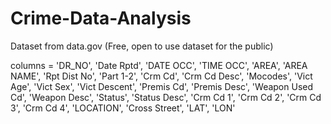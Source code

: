 # Crime-Data-Analysis

Dataset from data.gov  (Free, open to use dataset for the public)

columns = 'DR_NO', 'Date Rptd', 'DATE OCC', 'TIME OCC', 'AREA', 'AREA NAME',
       'Rpt Dist No', 'Part 1-2', 'Crm Cd', 'Crm Cd Desc', 'Mocodes',
       'Vict Age', 'Vict Sex', 'Vict Descent', 'Premis Cd', 'Premis Desc',
       'Weapon Used Cd', 'Weapon Desc', 'Status', 'Status Desc', 'Crm Cd 1',
       'Crm Cd 2', 'Crm Cd 3', 'Crm Cd 4', 'LOCATION', 'Cross Street', 'LAT',
       'LON'



<!--- 
Columns: 
- DR_NO: identification number
- Date rptd: Date and time of the crime reported
- Date OCC: Date and time of crime when occurred
- Area number
- Area name
- part 1-2
- Crime number
- Crime description
- Mocodes
- Victim age
- Victim sex
- Victim descent
- Premise Cd
- Premise description
- Weapon used
- Weapon description
- Status
- Status description
- Location of the crime
- Cross street
- Latitude and Longitude
---> 







